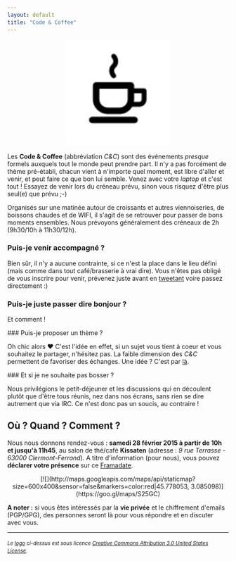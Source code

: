 ```yaml
---
layout: default
title: "Code & Coffee"
---
```


<center>
    <img src="/images/code-and-coffee.svg" alt="code-and-coffee" width="240px">
</center>

Les **Code & Coffee** (abbréviation _C&C_) sont des événements _presque_
formels auxquels tout le monde peut prendre part. Il n'y a pas forcément de
thème pré-établi, chacun vient à n'importe quel moment, est libre d'aller et
venir, et peut faire ce que bon lui semble. Venez avec votre _laptop_ et c'est
tout ! Essayez de venir lors du créneau prévu, sinon vous risquez d'être plus
seul(e) que prévu ;-)

Organisés sur une matinée autour de croissants et autres viennoiseries, de
boissons chaudes et de WIFI, il s'agit de se retrouver pour passer de bons
moments ensembles. Nous prévoyons généralement des créneaux de 2h (9h30/10h à
11h30/12h).

### Puis-je venir accompagné ?

Bien sûr, il n'y a aucune contrainte, si ce n'est la place dans le lieu défini
(mais comme dans tout café/brasserie à vrai dire). Vous n'êtes pas obligé de
vous inscrire pour venir, prévenez juste avant en
[tweetant](https://twitter.com/clermontech) voire passez directement :)

### Puis-je juste passer dire bonjour ?

Et comment !

### Puis-je proposer un thème ?

Oh chic alors &hearts; C'est l'idée en effet, si un sujet vous tient à coeur
et vous souhaitez le partager, n'hésitez pas. La faible dimension des _C&C_
permettent de favoriser des échanges. Une idée ? C'est par [là](mailto:hello@clermontech.org).

### Et si je ne souhaite pas bosser ?

Nous privilégions le petit-déjeuner et les discussions qui en découlent plutôt
que d'être tous réunis, nez dans nos écrans, sans rien se dire autrement que
via IRC. Ce n'est donc pas un soucis, au contraire !

## Où ? Quand ? Comment ?

Nous nous donnons rendez-vous : **samedi 28 février 2015 à partir de 10h et
jusqu'à 11h45**, au salon de thé/café **Kissaten** (adresse : _9 rue Terrasse -
63000 Clermont-Ferrand_).
A titre d'information (pour nous), vous pouvez **déclarer votre présence** sur
ce [Framadate](https://framadate.org/cspfs3r4p3fs6qzp).

<center>
[![](http://maps.googleapis.com/maps/api/staticmap?size=600x400&sensor=false&markers=color:red|45.778053, 3.085098)](https://goo.gl/maps/S25GC)
</center>

**A noter :**  si vous êtes intéressés par la **vie privée** et le chiffrement
d'emails (PGP/GPG), des personnes seront là pour vous répondre et en discuter
avec vous.

<hr>
<p>
    <small><em>Le <a href="http://thenounproject.com/term/coffee/35780/">logo</a> ci-dessus est sous licence <a rel="license" href="http://creativecommons.org/licenses/by/3.0/us/">Creative Commons Attribution 3.0 United States License</a>.</em></small>
</p>
